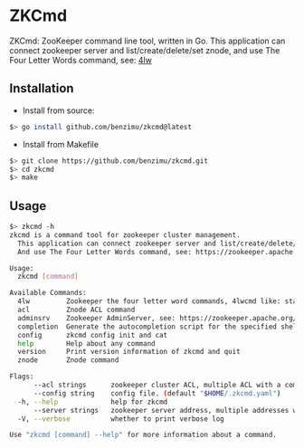 # ZKCmd

ZKCmd: ZooKeeper command line tool, written in Go. This application can connect zookeeper server and list/create/delete/set znode, and use The Four Letter Words command, see: [4lw](https://zookeeper.apache.org/doc/current/zookeeperAdmin.html#sc_4lw)

## Installation

- Install from source:

```bash
$> go install github.com/benzimu/zkcmd@latest
```

- Install from Makefile

```bash
$> git clone https://github.com/benzimu/zkcmd.git
$> cd zkcmd
$> make
```

## Usage

```bash
$> zkcmd -h
zkcmd is a command tool for zookeeper cluster management.
  This application can connect zookeeper server and list/create/delete/set znode.
  And use The Four Letter Words command, see: https://zookeeper.apache.org/doc/current/zookeeperAdmin.html#sc_4lw

Usage:
  zkcmd [command]

Available Commands:
  4lw         Zookeeper the four letter word commands, 4lwcmd like: stat, ruok, conf, isro
  acl         Znode ACL command
  adminsrv    Zookeeper AdminServer, see: https://zookeeper.apache.org/doc/current/zookeeperAdmin.html#sc_adminserver
  completion  Generate the autocompletion script for the specified shell
  config      zkcmd config init and cat
  help        Help about any command
  version     Print version information of zkcmd and quit
  znode       Znode command

Flags:
      --acl strings      zookeeper cluster ACL, multiple ACL with a comma. EX: "user:password"
      --config string    config file. (default "$HOME/.zkcmd.yaml")
  -h, --help             help for zkcmd
      --server strings   zookeeper server address, multiple addresses with a comma. (default [127.0.0.1:2181])
  -V, --verbose          whether to print verbose log

Use "zkcmd [command] --help" for more information about a command.
```
